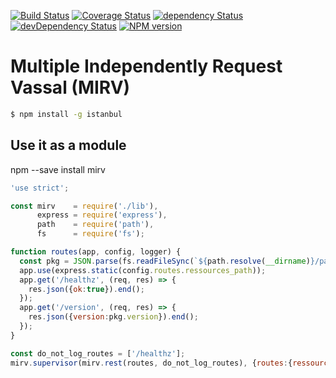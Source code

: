 [![Build Status](https://travis-ci.org/hbouvier/mirv.png)](https://travis-ci.org/hbouvier/mirv)
[![Coverage Status](https://coveralls.io/repos/hbouvier/mirv/badge.png)](https://coveralls.io/r/hbouvier/mirv)
[![dependency Status](https://david-dm.org/hbouvier/mirv/status.png?theme=shields.io)](https://david-dm.org/hbouvier/mirv#info=dependencies)
[![devDependency Status](https://david-dm.org/hbouvier/mirv/dev-status.png?theme=shields.io)](https://david-dm.org/hbouvier/mirv#info=devDependencies)
[![NPM version](https://badge.fury.io/js/mirv.png)](http://badge.fury.io/js/mirv)

# Multiple Independently Request Vassal (MIRV)


```bash
$ npm install -g istanbul
```


## Use it as a module

npm --save install mirv

```main.js
'use strict';

const mirv    = require('./lib'),
      express = require('express'),
      path    = require('path'),
      fs      = require('fs');

function routes(app, config, logger) {
  const pkg = JSON.parse(fs.readFileSync(`${path.resolve(__dirname)}/package.json`));
  app.use(express.static(config.routes.ressources_path));
  app.get('/healthz', (req, res) => {
    res.json({ok:true}).end();
  });
  app.get('/version', (req, res) => {
    res.json({version:pkg.version}).end();
  });
}

const do_not_log_routes = ['/healthz'];
mirv.supervisor(mirv.rest(routes, do_not_log_routes), {routes:{ressources_path:process.argv[2] || '.'}});
```

